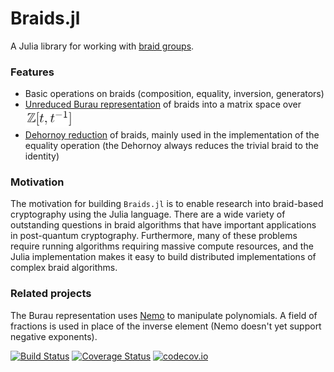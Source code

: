 # Braids.jl

A Julia library for working with [braid groups](https://en.wikipedia.org/wiki/Braid_group).

### Features

- Basic operations on braids (composition, equality, inversion, generators)
- [Unreduced Burau representation](https://en.wikipedia.org/wiki/Burau_representation) of braids into a matrix space over <img src="https://github.com/jwvictor/Braids.jl/raw/master/resources/polyring.png" width="75px" style="margin: 0" /> 
- [Dehornoy reduction](https://dehornoy.users.lmno.cnrs.fr/Papers/Dfo.pdf) of braids, mainly used in the implementation of the equality operation (the Dehornoy always reduces the trivial braid to the identity)

### Motivation

The motivation for building `Braids.jl` is to enable research into braid-based cryptography using the Julia language. There are a wide variety of outstanding questions in braid algorithms that have important applications in post-quantum cryptography. Furthermore, many of these problems require running algorithms requiring massive compute resources, and the Julia implementation makes it easy to build distributed implementations of complex braid algorithms. 

### Related projects

The Burau representation uses [Nemo](http://nemocas.org/) to manipulate polynomials. A field of fractions is used in place of the inverse element (Nemo doesn't yet support negative exponents).



[![Build Status](https://travis-ci.org/jwvictor/Braids.jl.svg?branch=master)](https://travis-ci.org/jwvictor/Braids.jl) [![Coverage Status](https://coveralls.io/repos/jwvictor/Braids.jl/badge.svg?branch=master&service=github)](https://coveralls.io/github/jwvictor/Braids.jl?branch=master) [![codecov.io](http://codecov.io/github/jwvictor/Braids.jl/coverage.svg?branch=master)](http://codecov.io/github/jwvictor/Braids.jl?branch=master)
